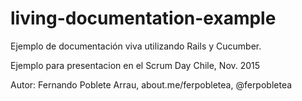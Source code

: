 # living-documentation-example



Ejemplo de documentación viva utilizando Rails y Cucumber.

Ejemplo para presentacion en el Scrum Day Chile, Nov. 2015

Autor: Fernando Poblete Arrau, about.me/ferpobletea, @ferpobletea
